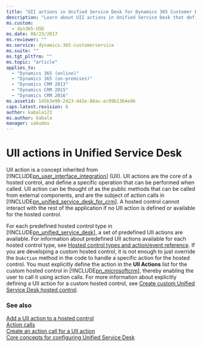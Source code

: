 ```yaml
---
title: "UII actions in Unified Service Desk for Dynamics 365 Customer Engagement| MicrosoftDocs"
description: "Learn about UII actions in Unified Service Desk that define a specific operation that can be performed when called."
ms.custom:
  - dyn365-USD
ms.date: 08/23/2017
ms.reviewer: ""
ms.service: dynamics-365-customerservice
ms.suite: ""
ms.tgt_pltfrm: ""
ms.topic: "article"
applies_to: 
  - "Dynamics 365 (online)"
  - "Dynamics 365 (on-premises)"
  - "Dynamics CRM 2013"
  - "Dynamics CRM 2015"
  - "Dynamics CRM 2016"
ms.assetid: 145b3e99-2423-441e-88ac-ec99b1364ed6
caps.latest.revision: 6
author: kabala123
ms.author: kabala
manager: sakudes
---
```

# UII actions in Unified Service Desk
UII action is a concept inherited from [!INCLUDE[pn_user_interface_integration](../includes/pn-user-interface-integration.md)] (UII). UII actions are the core of a hosted control, and define a specific operation that can be performed when called. UII action can be thought of as the public methods that can be called from external components, and are the subject of action calls in [!INCLUDE[pn_unified_service_desk_for_crm](../includes/pn-unified-service-desk-for-crm.md)]. A hosted control cannot interact with the rest of the application if no UII action is defined or available for the hosted control.  
  
 For each predefined hosted control type in [!INCLUDE[pn_unified_service_desk](../includes/pn-unified-service-desk.md)], a set of predefined UII actions are available. For information about predefined UII actions available for each hosted control type, see [Hosted control types and action/event reference](../unified-service-desk/hosted-control-types-action-event-reference.md). If you are developing a custom hosted control, it is not enough to just override the `DoAction` method in the code to handle a specific action for the hosted control. You must explicitly define the action in the **UII Actions** list for the custom hosted control in [!INCLUDE[pn_microsoftcrm](../includes/pn-microsoftcrm.md)], thereby enabling the user to call it using action calls. For more information about explicitly defining a UII action for a custom hosted control, see [Create custom Unified Service Desk hosted control](../unified-service-desk/walkthrough-create-custom-hosted-control-for-unified-service-desk.md).  
  
### See also  
 [Add a UII action to a hosted control](../unified-service-desk/add-uii-action-hosted-control.md)   
 [Action calls](../unified-service-desk/action-calls.md)   
 [Create an action call for a UII action](../unified-service-desk/create-action-call-uii-action.md)   
 [Core concepts for configuring Unified Service Desk](../unified-service-desk/core-concepts-for-configuring-unified-service-desk.md)
